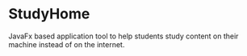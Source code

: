 # StudyHome
JavaFx based application tool to help students study content on their machine instead of on the internet.
